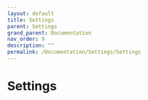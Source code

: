```yaml
---
layout: default
title: Settings
parent: Settings
grand_parent: Documentation
nav_order: 9
description: ""
permalink: /Documentation/Settings/Settings
---
```


# Settings
